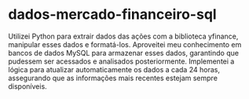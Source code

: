 # dados-mercado-financeiro-sql
Utilizei Python para extrair dados das ações com a biblioteca yfinance, manipular esses dados e formatá-los. Aproveitei meu conhecimento em bancos de dados MySQL para armazenar esses dados, garantindo que pudessem ser acessados e analisados posteriormente. Implementei a lógica para atualizar automaticamente os dados a cada 24 horas, assegurando que as informações mais recentes estejam sempre disponíveis. 




